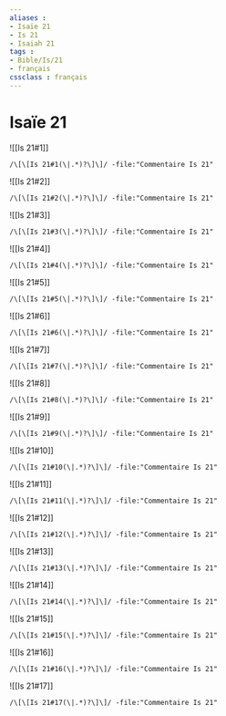 ```yaml
---
aliases : 
- Isaïe 21
- Is 21
- Isaiah 21
tags : 
- Bible/Is/21
- français
cssclass : français
---
```


# Isaïe 21

![[Is 21#1]]

```query
/\[\[Is 21#1(\|.*)?\]\]/ -file:"Commentaire Is 21"
```

![[Is 21#2]]

```query
/\[\[Is 21#2(\|.*)?\]\]/ -file:"Commentaire Is 21"
```

![[Is 21#3]]

```query
/\[\[Is 21#3(\|.*)?\]\]/ -file:"Commentaire Is 21"
```

![[Is 21#4]]

```query
/\[\[Is 21#4(\|.*)?\]\]/ -file:"Commentaire Is 21"
```

![[Is 21#5]]

```query
/\[\[Is 21#5(\|.*)?\]\]/ -file:"Commentaire Is 21"
```

![[Is 21#6]]

```query
/\[\[Is 21#6(\|.*)?\]\]/ -file:"Commentaire Is 21"
```

![[Is 21#7]]

```query
/\[\[Is 21#7(\|.*)?\]\]/ -file:"Commentaire Is 21"
```

![[Is 21#8]]

```query
/\[\[Is 21#8(\|.*)?\]\]/ -file:"Commentaire Is 21"
```

![[Is 21#9]]

```query
/\[\[Is 21#9(\|.*)?\]\]/ -file:"Commentaire Is 21"
```

![[Is 21#10]]

```query
/\[\[Is 21#10(\|.*)?\]\]/ -file:"Commentaire Is 21"
```

![[Is 21#11]]

```query
/\[\[Is 21#11(\|.*)?\]\]/ -file:"Commentaire Is 21"
```

![[Is 21#12]]

```query
/\[\[Is 21#12(\|.*)?\]\]/ -file:"Commentaire Is 21"
```

![[Is 21#13]]

```query
/\[\[Is 21#13(\|.*)?\]\]/ -file:"Commentaire Is 21"
```

![[Is 21#14]]

```query
/\[\[Is 21#14(\|.*)?\]\]/ -file:"Commentaire Is 21"
```

![[Is 21#15]]

```query
/\[\[Is 21#15(\|.*)?\]\]/ -file:"Commentaire Is 21"
```

![[Is 21#16]]

```query
/\[\[Is 21#16(\|.*)?\]\]/ -file:"Commentaire Is 21"
```

![[Is 21#17]]

```query
/\[\[Is 21#17(\|.*)?\]\]/ -file:"Commentaire Is 21"
```

